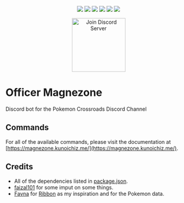 <p align="center">
    <a href="https://travis-ci.com/KunoichiZ/Magnezone"><img src="https://travis-ci.com/KunoichiZ/Magnezone.svg?token=qTv7Q7cSefqCStMArFcA&branch=master"></a> <img src="https://img.shields.io/website/https/magnezone.kunoichiz.me.svg?label=documentation&logo=vue.js"> <a href="https://depfu.com/repos/KunoichiZ/Magnezone?project_id=8179"><img src="https://badges.depfu.com/badges/50387fc63aa606a42520f049541a0e65/overview.svg"></a> <img src="https://img.shields.io/github/license/KunoichiZ/Magnezone.svg"> <img src="https://img.shields.io/node/v/awesome-djs.svg"> <img src="https://img.shields.io/npm/v/awesome-djs.svg">
</p>

<p align="center">
        <a href="https://discord.gg/uxMSGK"><img src="https://discordapp.com/api/guilds/165459248703209472/widget.png?style=banner3" alt="Join Discord Server" height="145px"/></a>
</p>

# Officer Magnezone
Discord bot for the Pokemon Crossroads Discord Channel

## Commands
For all of the available commands, please visit the documentation at [https://magnezone.kunoichiz.me/](https://magnezone.kunoichiz.me/).

## Credits
* All of the dependencies listed in [package.json](./package.json).
* [faizal101](https://github.com/faizal101) for some imput on some things.
* [Favna](https://github.com/Favna) for [Ribbon](https://github.com/Favna/ribbon) as my inspiration and for the Pokemon data.